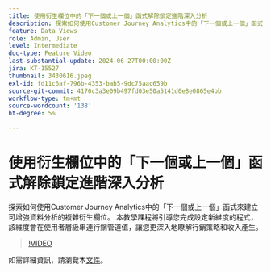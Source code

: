 ```yaml
---
title: 使用衍生欄位中的「下一個或上一個」函式解除鎖定進階深入分析
description: 探索如何使用Customer Journey Analytics中的「下一個或上一個」函式來建立可增強資料分析的複雜衍生欄位。 本教學課程將引導您完成設定新維度的程式，該維度會在使用者層級串連行銷管道值，讓您更深入地瞭解行銷策略和收入產生。
feature: Data Views
role: Admin, User
level: Intermediate
doc-type: Feature Video
last-substantial-update: 2024-06-27T00:00:00Z
jira: KT-15527
thumbnail: 3430616.jpeg
exl-id: fd11c6af-796b-4353-bab5-9dc75aac659b
source-git-commit: 4170c3a3e09b497fd03e50a5141d0e8e0865e4bb
workflow-type: tm+mt
source-wordcount: '138'
ht-degree: 5%

---
```


# 使用衍生欄位中的「下一個或上一個」函式解除鎖定進階深入分析

探索如何使用Customer Journey Analytics中的「下一個或上一個」函式來建立可增強資料分析的複雜衍生欄位。 本教學課程將引導您完成設定新維度的程式，該維度會在使用者層級串連行銷管道值，讓您更深入地瞭解行銷策略和收入產生。

>[!VIDEO](https://video.tv.adobe.com/v/3430616/?learn=on)

如需詳細資訊，請瀏覽本[文件](https://experienceleague.adobe.com/zh-hant/docs/analytics-platform/using/cja-dataviews/derived-fields)。
